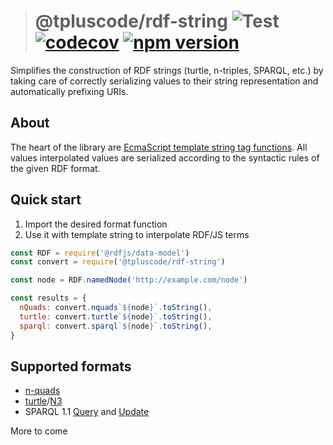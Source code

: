 > # @tpluscode/rdf-string ![Test](https://github.com/tpluscode/rdf-string/workflows/Test/badge.svg) [![codecov](https://codecov.io/gh/tpluscode/rdf-string/branch/master/graph/badge.svg)](https://codecov.io/gh/tpluscode/rdf-string) [![npm version](https://badge.fury.io/js/%40tpluscode%2Frdf-string.svg)](https://badge.fury.io/js/%40tpluscode%2Frdf-string)

Simplifies the construction of RDF strings (turtle, n-triples, SPARQL, etc.)
by taking care of correctly serializing values to their string representation
and automatically prefixing URIs.

## About

The heart of the library are [EcmaScript template string tag functions][template-literals].
All values interpolated values are serialized according to the syntactic rules of the given RDF format.

## Quick start

1. Import the desired format function
2. Use it with template string to interpolate RDF/JS terms

<run-kit>

```js
const RDF = require('@rdfjs/data-model')
const convert = require('@tpluscode/rdf-string')

const node = RDF.namedNode('http://example.com/node')

const results = {
  nQuads: convert.nquads`${node}`.toString(),  
  turtle: convert.turtle`${node}`.toString(),
  sparql: convert.sparql`${node}`.toString(),
}
```

</run-kit>

## Supported formats

* [n-quads](https://www.w3.org/TR/n-quads/)
* [turtle](https://www.w3.org/TR/turtle/)/[N3](https://www.w3.org/TeamSubmission/n3/)
* SPARQL 1.1 [Query](https://www.w3.org/TR/sparql11-query) and [Update](https://www.w3.org/TR/sparql11-update/)

More to come

[template-literals]: https://developer.mozilla.org/en-US/docs/Web/JavaScript/Reference/Template_literals
